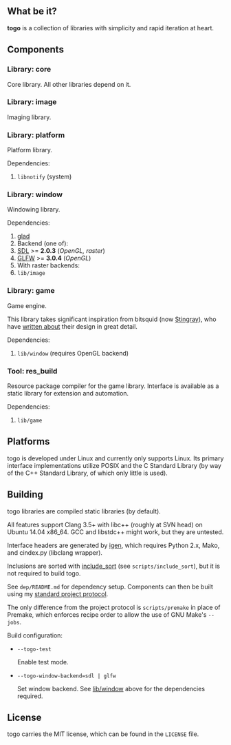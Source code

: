 
## What be it?

**togo** is a collection of libraries with simplicity and rapid iteration at
heart.

## Components

### Library: core

Core library. All other libraries depend on it.

### Library: image

Imaging library.

### Library: platform

Platform library.

Dependencies:

1. `libnotify` (system)

### Library: window

Windowing library.

Dependencies:

1. [glad](https://github.com/Dav1dde/glad)
2. Backend (one of):
  1. [SDL](http://libsdl.org/download-2.0.php) >= **2.0.3** (*OpenGL, raster*)
  2. [GLFW](http://www.glfw.org/download.html) >= **3.0.4** (*OpenGL*)
3. With raster backends:
  1. `lib/image`

### Library: game

Game engine.

This library takes significant inspiration from bitsquid
(now [Stingray](http://stingrayengine.com/)), who have
[written about](https://github.com/niklasfrykholm/blog) their design in great
detail.

Dependencies:

1. `lib/window` (requires OpenGL backend)

### Tool: res_build

Resource package compiler for the game library. Interface is available as a
static library for extension and automation.

Dependencies:

1. `lib/game`

## Platforms

togo is developed under Linux and currently only supports Linux. Its primary
interface implementations utilize POSIX and the C Standard Library (by way of
the C++ Standard Library, of which only little is used).

## Building

togo libraries are compiled static libraries (by default).

All features support Clang 3.5+ with libc++ (roughly at SVN head) on
Ubuntu 14.04 x86_64. GCC and libstdc++ might work, but they are untested.

Interface headers are generated by [igen](https://github.com/komiga/igen),
which requires Python 2.x, Mako, and cindex.py (libclang wrapper).

Inclusions are sorted with [include_sort](https://github.com/komiga/include_sort)
(see `scripts/include_sort`), but it is not required to build togo.

See `dep/README.md` for dependency setup. Components can then be built using
my [standard project protocol](http://komiga.com/pp-cpp).

The only difference from the project protocol is `scripts/premake` in place of
Premake, which enforces recipe order to allow the use of GNU Make's `--jobs`.

Build configuration:

* `--togo-test`

  Enable test mode.

* `--togo-window-backend=sdl | glfw`

  Set window backend. See [lib/window](#library-window) above for the
  dependencies required.

## License

togo carries the MIT license, which can be found in the `LICENSE` file.
